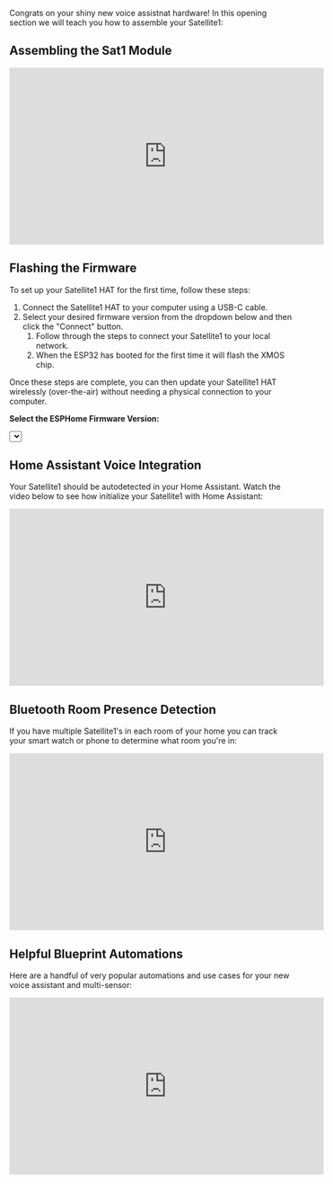 Congrats on your shiny new voice assistnat hardware!  In this opening section we will teach you how to assemble your Satellite1:

## Assembling the Sat1 Module

<iframe width="560" height="315" src="https://www.youtube.com/embed/yqWX86uT5jM?si=qK_A1XmaSsqYQ9js" title="YouTube video player" frameborder="0" allow="accelerometer; autoplay; clipboard-write; encrypted-media; gyroscope; picture-in-picture; web-share" referrerpolicy="strict-origin-when-cross-origin" allowfullscreen></iframe>


## Flashing the Firmware

To set up your Satellite1 HAT for the first time, follow these steps:

1.  Connect the Satellite1 HAT to your computer using a USB-C cable.
2.  Select your desired firmware version from the dropdown below and then click the "Connect" button.
    1.  Follow through the steps to connect your Satellite1 to your local network.
    1.  When the ESP32 has booted for the first time it will flash the XMOS chip.

Once these steps are complete, you can then update your Satellite1 HAT wirelessly (over-the-air) without needing a physical connection to your computer.

<div id="firmware-installer" markdown="1">
  <!-- <p><strong>Select Revision:</strong></p> -->
  <label style="display: none"><input type="radio" name="revision" value="rev1"> Revision 1</label>
    <label style="display: none"><input type="radio" name="revision" value="rev2"> Revision 1</label>
  <label style="display: none"><input type="radio" name="revision" value="rev3" checked> Revision 2</label>

  <p><strong>Select the ESPHome Firmware Version:</strong></p>
  <!-- <p id="warning" style="display: none" ><b>Warning:</b> <br> You have selected a development version. <br> Expect 🪲🪲🪲.</p> -->

  <select id="version-select"></select>
  
  <div id="warning" style="display: none" markdown="1">
!!! warning "Firmware Under Development"

    You have chosen a version of the firmware that is still under active development.  If you're not a developer we recommend running the stable firmware version.
  </div>

  <esp-web-install-button id="install-button" manifest="" install-supported></esp-web-install-button>
</div>

## Home Assistant Voice Integration

Your Satellite1 should be autodetected in your Home Assistant.  Watch the video below to see how initialize your Satellite1 with Home Assistant:

<iframe width="560" height="315" src="https://www.youtube.com/embed/yqWX86uT5jM?si=qK_A1XmaSsqYQ9js" title="YouTube video player" frameborder="0" allow="accelerometer; autoplay; clipboard-write; encrypted-media; gyroscope; picture-in-picture; web-share" referrerpolicy="strict-origin-when-cross-origin" allowfullscreen></iframe>

## Bluetooth Room Presence Detection

If you have multiple Satellite1's in each room of your home you can track your smart watch or phone to determine what room you're in:

<iframe width="560" height="315" src="https://www.youtube.com/embed/yqWX86uT5jM?si=qK_A1XmaSsqYQ9js" title="YouTube video player" frameborder="0" allow="accelerometer; autoplay; clipboard-write; encrypted-media; gyroscope; picture-in-picture; web-share" referrerpolicy="strict-origin-when-cross-origin" allowfullscreen></iframe>

## Helpful Blueprint Automations

Here are a handful of very popular automations and use cases for your new voice assistant and multi-sensor:

<iframe width="560" height="315" src="https://www.youtube.com/embed/yqWX86uT5jM?si=qK_A1XmaSsqYQ9js" title="YouTube video player" frameborder="0" allow="accelerometer; autoplay; clipboard-write; encrypted-media; gyroscope; picture-in-picture; web-share" referrerpolicy="strict-origin-when-cross-origin" allowfullscreen></iframe>
